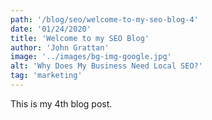 ```yaml
---
path: '/blog/seo/welcome-to-my-seo-blog-4'
date: '01/24/2020'
title: 'Welcome to my SEO Blog'
author: 'John Grattan'
image: '../images/bg-img-google.jpg'
alt: 'Why Does My Business Need Local SEO?'
tag: 'marketing'
---
```


This is my 4th blog post.
